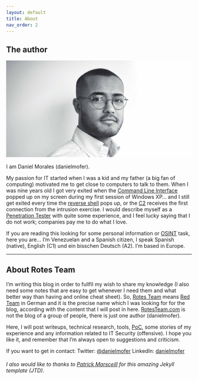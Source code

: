 ```yaml
---
layout: default
title: About
nav_order: 2
---
```


## The author

<img src="/assets/images/danielmofer.jpg">

I am Daniel Morales (danielmofer).

My passion for IT started when I was a kid and my father (a big fan of computing) motivated me to get close to computers to talk to them. When I was nine years old I got very exited when the [Command Line Interface](https://en.wikipedia.org/wiki/Command-line_interface) popped up on my screen during my first session of Windows XP… and I still get exited every time the [reverse shell](https://en.wikipedia.org/wiki/Reverse_connection) pops up, or the [C2](https://en.wikipedia.org/wiki/Command_and_control) receives the first connection from the intrusion exercise. I would describe myself as a [Penetration Tester](https://en.wikipedia.org/wiki/Penetration_test) with quite some experience, and I feel lucky saying that I do not work; companies pay me to do what I love.

If you are reading this looking for some personal information or [OSINT](https://en.wikipedia.org/wiki/Open-source_intelligence) task, here you are… I’m Venezuelan and a Spanish citizen, I speak Spanish (native), English (C1) und ein bisschen Deutsch (A2). I’m based in Europe.

---

## About Rotes Team


I’m writing this blog in order to fullfil my wish to share my knowledge (I also need some notes that are easy to get whenever I need them and what better way than having and online cheat sheet). So, [Rotes Team](https://de.wikipedia.org/wiki/Red_Team) means [Red Team](https://en.wikipedia.org/wiki/Red_team) in German and it is the precise name which I was looking for for the blog, according with the content that I will post in here. [RotesTeam.com](http://rotesteam.com) is not the blog of a group of people, there is just one author (danielmofer).

Here, I will post writeups, technical research, tools, [PoC](https://en.wikipedia.org/wiki/Proof_of_concept), some stories of my experience and any information related to IT Security (offensive). I hope you like it, and remember that I’m always open to suggestions and criticism.

If you want to get in contact: 
Twitter: [@danielmofer](https://twitter.com/danielmofer)
LinkedIn: [danielmofer](https://www.linkedin.com/in/danielmofer)


###### I also would like to thanks to [Patrick Marsceill](https://www.thismodernweb.com) for this amazing Jekyll template (JTD).

